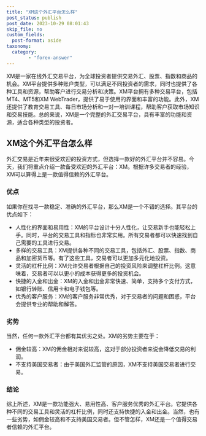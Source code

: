 ```yaml
---
title: "XM这个外汇平台怎么样"
post_status: publish
post_date: 2023-10-29 08:01:43
skip_file: no
custom_fields: 
  post-format: aside
taxonomy:
  category:
        - "forex-answer"
---
```


XM是一家在线外汇交易平台，为全球投资者提供交易外汇、股票、指数和商品的机会。XM平台提供多种账户类型，可以满足不同投资者的需求，同时也提供了各种工具和资源，帮助客户进行交易分析和决策。XM平台拥有多种交易平台，包括MT4、MT5和XM WebTrader，提供了易于使用的界面和丰富的功能。此外，XM还提供了教育交易工具、每日市场分析和一对一培训课程，帮助客户获取市场知识和交易技能。总的来说，XM是一个完整的外汇交易平台，具有丰富的功能和资源，适合各种类型的投资者。

## XM这个外汇平台怎么样

外汇交易是近年来很受欢迎的投资方式，但选择一款好的外汇平台并不容易。今天，我们将重点介绍一款备受欢迎的外汇平台：XM。根据许多交易者的经验，XM可以算得上是一款值得信赖的外汇平台。

### 优点

如果你在找寻一款稳定、准确的外汇平台，那么XM是一个不错的选择。其平台的优点如下：

- 人性化的界面和易用性：XM的平台设计十分人性化，让交易新手也能轻松上手。同时，平台的交易工具和指标也非常实用。所有交易者都可以快速找到自己需要的工具进行交易。
- 多样的交易工具：XM提供各种不同的交易工具，包括外汇、股票、指数、商品和加密货币等。有了这些工具，交易者可以更加多元化地投资。
- 灵活的杠杆比例：XM允许交易者根据自己的投资风险来调整杠杆比例。这意味着，交易者可以以更小的成本获得更多的投资机会。
- 快捷的入金和出金：XM的入金和出金非常快速、简单，支持多个支付方式，如银行转账、信用卡和电子钱包等。
- 优秀的客户服务：XM的客户服务非常优秀，对于交易者的问题和困惑，平台会提供专业的帮助和解答。

### 劣势

当然，任何一款外汇平台都有其优劣之处。XM的劣势主要在于：

- 佣金较高：XM的佣金相对来说较高，这对于部分投资者来说会降低交易的利润。
- 不支持美国交易者：由于美国外汇监管的原因，XM不支持美国交易者进行交易。

### 结论

综上所述，XM是一款功能强大、易用性高、客户服务优秀的外汇平台。它提供各种不同的交易工具和灵活的杠杆比例，同时还支持快捷的入金和出金。当然，也有一些劣势，如佣金较高和不支持美国交易者。但不管怎样，XM还是一个值得交易者信赖的外汇平台。
